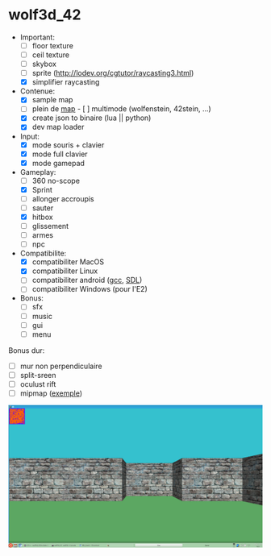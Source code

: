 # wolf3d_42

- Important:
  - [ ] floor texture
  - [ ] ceil texture
  - [ ] skybox
  - [ ] sprite (http://lodev.org/cgtutor/raycasting3.html)
  - [x] simplifier raycasting

- Contenue:
  - [x] sample map
  - [ ] plein de [map](http://www.playstationtrophies.org/forum/wolfenstein-3d/20241-level-key-locations-maps.html)     - [ ] multimode (wolfenstein, 42stein, ...)
  - [x] create json to binaire (lua || python)
  - [x] dev map loader

- Input:
  - [x] mode souris + clavier
  - [x] mode full clavier
  - [x] mode gamepad

- Gameplay:
  - [ ] 360 no-scope
  - [x] Sprint
  - [ ] allonger accroupis
  - [ ] sauter
  - [x] hitbox
  - [ ] glissement
  - [ ] armes
  - [ ] npc

- Compatibilite:
  - [x] compatibiliter MacOS
  - [x] compatibiliter Linux
  - [ ] compatibiliter android ([gcc](https://play.google.com/store/apps/details?id=com.n0n3m4.gcc4droid), [SDL](https://play.google.com/store/apps/details?id=com.n0n3m4.droidsdl))
  - [ ] compatibiliter Windows (pour l'E2)

- Bonus:
  - [ ] sfx
  - [ ] music
  - [ ] gui
  - [ ] menu

Bonus dur:
  - [ ] mur non perpendiculaire
  - [ ] split-sreen
  - [ ] oculust rift
  - [ ] mipmap ([exemple](http://www.fevrierdorian.com/blog/post/2009/12/24/Les-maps-mental-ray-(part-2.1)%3A-Le-debug))

![alt tag](img/screenshot.png)
